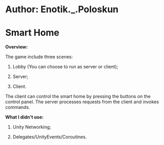 # Author: Enotik._.Poloskun
# Smart Home

<b>Overview:</b>

The game include three scenes:

1. Lobby (You can choose to run as server or client);

2. Server;

3. Client.

The client can control the smart home by pressing the buttons on the control panel.
The server processes requests from the client and invokes commands.

<b>What I didn't use:</b>

1. Unity Networking;

2. Delegates/UnityEvents/Coroutines.
